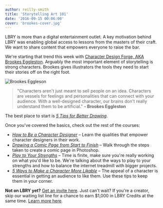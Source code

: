 ```yaml
---
author: reilly-smith
title: 'Storytelling Art 101'
date: '2016-09-15 00:06:00'
cover: 'brookes-cover.jpg'
---
```


LBRY is more than a digital entertainment outlet. A key motivation behind LBRY was enabling global access to lessons from the masters of their craft. We want to share content that empowers everyone to raise the bar.

We're starting that trend this week with [Character Design Forge, AKA Brookes Eggleston](http://brookeseggleston.com). Arguably the most important element of storytelling is strong characters. Brookes gives illustrators the tools they need to start their stories off on the right foot.

![Brookes Eggleson](/img/news/brookeseggleston.png)

> "Characters aren't just meant to sell people on an idea. Characters are vessels for feelings and personalities that can connect with your audience. With a well-designed character, our brains don't really understand them to be artificial." **- Brookes Eggleston**

The best place to start is [*5 Tips for Better Drawing*](https://open.lbry.io/drawbetter).

Once you've covered the basics, check out the rest of the courses:

- [*How to Be a Character Designer*](https://open.lbry.io/characterdesigner) – Learn the qualities that empower character designers in their work.
- [*Drawing a Comic Page from Start to Finish*](https://open.lbry.io/drawingcomics) – Walk through the steps taken to create a comic page in Photoshop.
- [*Play to Your Strengths*](https://open.lbry.io/playtoyourstrengths) – Time is finite, make sure you're really working on what you'd like to be. We're talking about the ways to play to your strengths and how to balance the internet treadmill with bigger projects.
- [*5 Ways to Make a Character More Likable*](https://open.lbry.io/likeablecharacters) – The appeal of a character is essential in getting an audience to like them. Use these tips to keep them in your corner.

**Not on LBRY yet?** [Get an invite here](https://lbry.io/get). Just can't wait? If you're a creator, skip our waiting list line for a chance to earn $1,000 in LBRY Credits at the same time. [Learn more here](https://lbry.io/publish).
